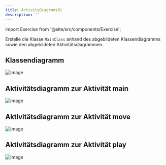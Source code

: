 ```yaml
---
title: ActivityDiagrams01
description: ''
---
```


import Exercise from '@site/src/components/Exercise';

Erstelle die Klasse `MainClass` anhand des abgebildeten Klassendiagramms sowie den abgebildeten Aktivitätsdiagrammen.

## Klassendiagramm
![image](https://user-images.githubusercontent.com/47243617/208111653-0452558f-e021-48dc-9f15-904554de8fea.png)

## Aktivitätsdiagramm zur Aktivität main
![image](https://user-images.githubusercontent.com/47243617/208121332-d4633abb-80c6-4649-95a8-8582f9432ebe.png)

## Aktivitätsdiagramm zur Aktivität move
![image](https://user-images.githubusercontent.com/47243617/208121317-9e0c0f2d-09f0-4bd7-8a75-85dfbd66608f.png)

## Aktivitätsdiagramm zur Aktivität play
![image](https://user-images.githubusercontent.com/47243617/208121277-8dc7e024-f5ba-4e60-9351-47f4db9ceb3c.png)

<Exercise pullRequest="35" branchSuffix="activity-diagrams/01" />
